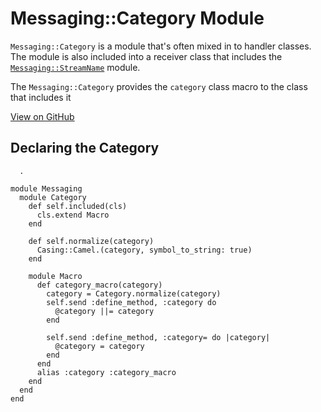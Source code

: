 # Messaging::Category Module

`Messaging::Category` is a module that's often mixed in to handler classes. The module is also included into a receiver class that includes the [`Messaging::StreamName`](./messaging-stream-name.md) module.

The `Messaging::Category` provides the `category` class macro to the class that includes it

[View on GitHub](https://github.com/eventide-project/messaging/blob/master/lib/messaging/category.rb)

## Declaring the Category


      .
```
module Messaging
  module Category
    def self.included(cls)
      cls.extend Macro
    end

    def self.normalize(category)
      Casing::Camel.(category, symbol_to_string: true)
    end

    module Macro
      def category_macro(category)
        category = Category.normalize(category)
        self.send :define_method, :category do
          @category ||= category
        end

        self.send :define_method, :category= do |category|
          @category = category
        end
      end
      alias :category :category_macro
    end
  end
end
```

